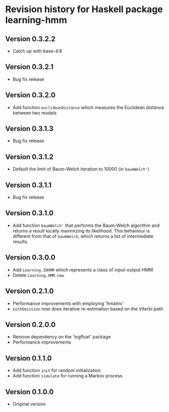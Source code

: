Revision history for Haskell package learning-hmm
===

## Version 0.3.2.2
- Catch up with base-4.8

## Version 0.3.2.1
- Bug fix release

## Version 0.3.2.0
- Add function `euclideanDistance` which measures the Euclidean distance between
  two models

## Version 0.3.1.3
- Bug fix release

## Version 0.3.1.2
- Default the limit of Baum-Welch iteration to 10000 (in `baumWelch'`)

## Version 0.3.1.1
- Bug fix release

## Version 0.3.1.0
- Add function `baumWelch'` that performs the Baum-Welch algorithm and returns
  a result locally maximizing its likelihood. This behaviour is different from
  that of `baumWelch`, which returns a list of intermediate results.

## Version 0.3.0.0
- Add `Learning.IOHMM` which represents a class of input-output HMM
- Delete `Learning.HMM.new`

## Version 0.2.1.0
- Performance improvements with employing 'hmatrix'
- `withEmission` now does iterative re-estimation based on the Viterbi path

## Version 0.2.0.0
- Remove dependency on the 'logfloat' package
- Performance improvements

## Version 0.1.1.0
- Add function `init` for random initialization
- Add function `simulate` for running a Markov process

## Version 0.1.0.0
- Original version
